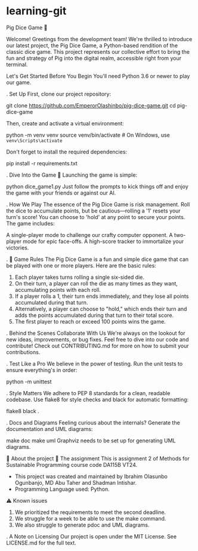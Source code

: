 # learning-git

Pig Dice Game 🎲

Welcome!
Greetings from the development team! We're thrilled to introduce our latest project, the Pig Dice Game, a Python-based rendition of the classic dice game. This project represents our collective effort to bring the fun and strategy of Pig into the digital realm, accessible right from your terminal.

Let's Get Started
Before You Begin
You'll need Python 3.6 or newer to play our game.

.   Set Up
First, clone our project repository:

git clone https://github.com/EmperorOlashinbo/pig-dice-game.git
cd pig-dice-game

Then, create and activate a virtual environment:

python -m venv venv
source venv/bin/activate  # On Windows, use `venv\Scripts\activate`

Don't forget to install the required dependencies:

pip install -r requirements.txt

.   Dive Into the Game 🎲
Launching the game is simple:

python dice_game1.py
Just follow the prompts to kick things off and enjoy the game with your friends or against our AI.

.   How We Play
The essence of the Pig Dice Game is risk management. Roll the dice to accumulate points, but be cautious—rolling a '1' resets your turn's score! You can choose to 'hold' at any point to secure your points. The game includes:

A single-player mode to challenge our crafty computer opponent.
A two-player mode for epic face-offs.
A high-score tracker to immortalize your victories.

.   🎲 Game Rules
The Pig Dice Game is a fun and simple dice game that can be played with one or more players. Here are the basic rules:
1. Each player takes turns rolling a single six-sided die.
2. On their turn, a player can roll the die as many times as they want, accumulating points with each roll.
3. If a player rolls a 1, their turn ends immediately, and they lose all points accumulated during that turn.
4. Alternatively, a player can choose to "hold," which ends their turn and adds the points accumulated during that turn to their total score.
5. The first player to reach or exceed 100 points wins the game.

.   Behind the Scenes
Collaborate With Us
We're always on the lookout for new ideas, improvements, or bug fixes. Feel free to dive into our code and contribute! Check out CONTRIBUTING.md for more on how to submit your contributions.

.   Test Like a Pro
We believe in the power of testing. Run the unit tests to ensure everything's in order:

python -m unittest

.   Style Matters
We adhere to PEP 8 standards for a clean, readable codebase. Use flake8 for style checks and black for automatic formatting:

flake8
black .

.   Docs and Diagrams
Feeling curious about the internals? Generate the documentation and UML diagrams:

make doc
make uml
Graphviz needs to be set up for generating UML diagrams.

🐍 About the project
📝 The assignment
This is assignment 2 of Methods for Sustainable Programming course code DA115B VT24.
- This project was created and maintained by Ibrahim Olasunbo Ogunbanjo, MD Abu Taher and Shadman Intishar.
- Programming Language used: Python.

⚠️ Known issues
1. We prioritized the requirements to meet the second deadline.
2. We struggle for a week to be able to use the make command.
3. We also struggle to generate pdoc and UML diagrams.

.   A Note on Licensing
Our project is open under the MIT License. See LICENSE.md for the full text.
